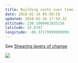 ```yaml
---
title: Building costs over time
date: 2018-02-16 05:50:59
updated: 2018-02-16 17:54:32
altitude: 230.1000061035156
latitude: 43.0787
longitude: -89.37179999999999
---
```

See [Shearing layers of change][1]

![](Building%20costs%20over%20time.html.resources/img_0167.jpg)  

[1]: evernote:///view/184321186/s446/8dc045f6-e502-4d2b-9f38-27f92098a039/8dc045f6-e502-4d2b-9f38-27f92098a039/